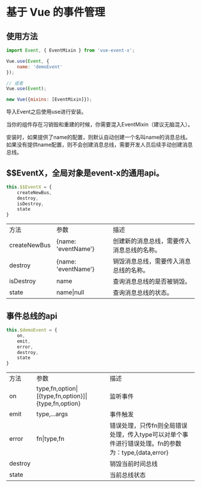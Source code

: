 # 基于 Vue 的事件管理

## 使用方法

```javascript
import Event, { EventMixin } from 'vue-event-x';

Vue.use(Event, {
    name: 'demoEvent'
});

// 或者
Vue.use(Event);

new Vue({mixins: [EventMixin]});
```
导入Event之后使用use进行安装。

当你的组件存在习销毁和重建的时候，你需要混入EventMixin（建议无脑混入）。

安装时，如果提供了name的配置，则默认自动创建一个名叫name的消息总线。如果没有提供name配置，则不会创建消息总线，需要开发人员后续手动创建消息总线。

## $$EventX，全局对象是event-x的通用api。
```javascript
this.$$EventX = {
    createNewBus,
    destroy,
    isDestroy,
    state
}
```
||||
|-|-|-|
|方法|参数|描述|
|createNewBus|{name: 'eventName'}|创建新的消息总线，需要传入消息总线的名称。|
|destroy|{name: 'eventName'}|销毁消息总线，需要传入消息总线的名称。|
|isDestroy|name|查询消息总线的是否被销毁。|
|state|name\|null|查询消息总线的状态。|


## 事件总线的api
```javascript
this.$demoEvent = {
    on,
    emit,
    error,
    destroy,
    state
}
```
||||
|-|-|-|
|方法|参数|描述|
|on|type,fn,option\|[{type,fn,option}]\|{type,fn,option}|监听事件|
|emit|type,...args|事件触发|
|error|fn\|type,fn|错误处理，只传fn则全局错误处理，传入type可以对单个事件进行错误处理。fn的参数为：type,{data,error}|
|destroy||销毁当前时间总线|
|state||当前总线状态|